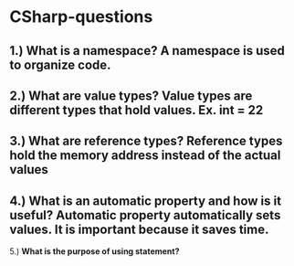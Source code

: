 # CSharp-questions
1.) **What is a namespace?** A namespace is used to organize code.
---
2.) **What are value types?** Value types are different types that hold values. Ex. int = 22
---
3.) **What are reference types?** Reference types hold the memory address instead of the actual values
---
4.) **What is an automatic property and how is it useful?** Automatic property automatically sets values. It is important because it saves time.
---
5.) **What is the purpose of using statement?** 
